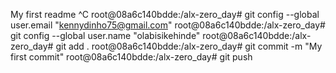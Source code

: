 My first readme
^C
root@08a6c140bdde:/alx-zero_day# git config --global user.email "kennydinho75@gmail.com"
root@08a6c140bdde:/alx-zero_day# git config --global user.name "olabisikehinde"
root@08a6c140bdde:/alx-zero_day# git add .
root@08a6c140bdde:/alx-zero_day# git commit -m "My first commit"
root@08a6c140bdde:/alx-zero_day# git push
